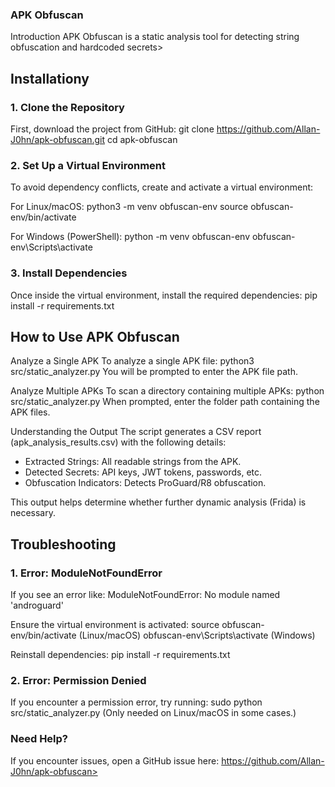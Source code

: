 ### APK Obfuscan

Introduction
APK Obfuscan is a static analysis tool for detecting string obfuscation and hardcoded secrets>

## Installationy

### 1. Clone the Repository
First, download the project from GitHub:
git clone https://github.com/Allan-J0hn/apk-obfuscan.git
cd apk-obfuscan

### 2. Set Up a Virtual Environment
To avoid dependency conflicts, create and activate a virtual environment:

For Linux/macOS:
python3 -m venv obfuscan-env
source obfuscan-env/bin/activate

For Windows (PowerShell):
python -m venv obfuscan-env
obfuscan-env\Scripts\activate

### 3. Install Dependencies
Once inside the virtual environment, install the required dependencies:
pip install -r requirements.txt

## How to Use APK Obfuscan

Analyze a Single APK
To analyze a single APK file:
python3 src/static_analyzer.py
You will be prompted to enter the APK file path.

Analyze Multiple APKs
To scan a directory containing multiple APKs:
python src/static_analyzer.py
When prompted, enter the folder path containing the APK files.

Understanding the Output
The script generates a CSV report (apk_analysis_results.csv) with the following details:
- Extracted Strings: All readable strings from the APK.
- Detected Secrets: API keys, JWT tokens, passwords, etc.
- Obfuscation Indicators: Detects ProGuard/R8 obfuscation.

This output helps determine whether further dynamic analysis (Frida) is necessary.

## Troubleshooting

### 1. Error: ModuleNotFoundError
If you see an error like:
ModuleNotFoundError: No module named 'androguard'

Ensure the virtual environment is activated:
source obfuscan-env/bin/activate  (Linux/macOS)
obfuscan-env\Scripts\activate     (Windows)

Reinstall dependencies:
pip install -r requirements.txt

### 2. Error: Permission Denied
If you encounter a permission error, try running:
sudo python src/static_analyzer.py
(Only needed on Linux/macOS in some cases.)

### Need Help?
If you encounter issues, open a GitHub issue here: https://github.com/Allan-J0hn/apk-obfuscan>

